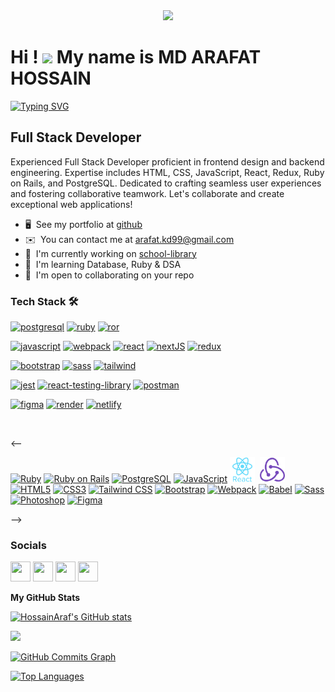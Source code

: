 <div id="header" align="center">
  <img src="https://media.giphy.com/media/M9gbBd9nbDrOTu1Mqx/giphy.gif" width="100"/>
</div>
  
 Hi ! [<img src="https://media.giphy.com/media/hvRJCLFzcasrR4ia7z/giphy.gif" width="30px"/>](https://user-images.githubusercontent.com/18350557/176309783-0785949b-9127-417c-8b55-ab5a4333674e.gif) 
My name is MD ARAFAT HOSSAIN 
=========================================================================================================================================

[![Typing SVG](https://readme-typing-svg.demolab.com/?lines=I'm+curious+to+learn;and+passionate+to+create)](https://git.io/typing-svg)

Full Stack Developer
------------------------
Experienced Full Stack Developer proficient in frontend design and backend engineering. Expertise includes HTML, CSS, JavaScript, React, Redux, Ruby on Rails, and PostgreSQL. Dedicated to crafting seamless user experiences and fostering collaborative teamwork. Let's collaborate and create exceptional web applications!

* 🖥️  See my portfolio at [github](https://github.com/HossainAraf/Portfolio/tree/main)
* ✉️  You can contact me at [arafat.kd99@gmail.com](mailto:arafat.kd99@gmail.com)
* 🚀  I'm currently working on [school-library](https://github.com/HossainAraf/school-library)
* 🧠  I'm learning Database, Ruby & DSA
* 🤝  I'm open to collaborating on your repo

<!--
<a href="https://www.github.com/HossainAraf" target="_blank" rel="noreferrer"><img
src="https://img.shields.io/github/followers/HossainAraf?logo=github&style=for-the-badge&color=0891b2&labelColor=1c1917" /></a>
<! <a href="https://www.twitter.com/HossainAraf99" target="_blank" rel="noreferrer"><img
src="https://img.shields.io/twitter/follow/HossainAraf99?logo=twitter&style=for-the-badge&color=0891b2&labelColor=1c1917"
/></a>
-->
### Tech Stack  🛠

<a href="https://www.postgresql.org/"><img src='https://img.shields.io/badge/PostgreSQL-316192?style=for-the-badge&logo=postgresql&logoColor=white' alt="postgresql" /></a>
<a href="https://www.ruby-lang.org/en/"><img src='https://img.shields.io/badge/Ruby-CC342D?style=for-the-badge&logo=ruby&logoColor=white' alt="ruby" /></a>
<a href="https://rubyonrails.org/"><img src='https://img.shields.io/badge/Ruby_on_Rails-CC0000?style=for-the-badge&logo=ruby-on-rails&logoColor=white' alt="ror" /></a>

<a href="https://developer.mozilla.org/en-US/docs/Web/JavaScript"><img src='https://img.shields.io/badge/javascript-%23323330.svg?style=for-the-badge&logo=javascript&logoColor=%23F7DF1E' alt="javascript" /></a>
<a href="https://webpack.js.org/"><img src='https://img.shields.io/badge/Webpack-8DD6F9?style=for-the-badge&logo=Webpack&logoColor=black' alt="webpack" /></a>
<a href="https://react.dev/"><img src='https://img.shields.io/badge/React-20232A?style=for-the-badge&logo=react&logoColor=61DAFB' alt="react" /></a>
<a href="https://nextjs.org/"><img src='https://img.shields.io/badge/next.js-000000?style=for-the-badge&logo=nextdotjs&logoColor=white' alt="nextJS" /></a>
<a href="https://redux.js.org/"><img src='https://img.shields.io/badge/Redux-593D88?style=for-the-badge&logo=redux&logoColor=white' alt="redux" /></a>

<a href="https://getbootstrap.com/"><img src='https://img.shields.io/badge/Bootstrap-563D7C?style=for-the-badge&logo=bootstrap&logoColor=white' alt="bootstrap" /></a>
<a href="https://sass-lang.com/"><img src='https://img.shields.io/badge/Sass-CC6699?style=for-the-badge&logo=sass&logoColor=white' alt="sass" /></a> 
<a href="https://tailwindcss.com/"><img src='https://img.shields.io/badge/Tailwind_CSS-38B2AC?style=for-the-badge&logo=tailwind-css&logoColor=white' alt="tailwind" /></a>

<a href="https://jestjs.io/"><img src='https://img.shields.io/badge/Jest-C21325?style=for-the-badge&logo=jest&logoColor=white' alt="jest" /></a>
<a href="https://testing-library.com/docs/react-testing-library/intro/"><img src='https://img.shields.io/badge/-React_Testing_Library-%23E33332?style=for-the-badge&logo=testing-library&logoColor=white' alt="react-testing-library" /></a>
<a href="https://www.postman.com/"><img src='https://img.shields.io/badge/Postman-FF6C37?style=for-the-badge&logo=Postman&logoColor=white' alt="postman" /></a>

<!--<a href="https://www.adobe.com/"><img src='https://img.shields.io/badge/adobe-%23FF0000.svg?style=for-the-badge&logo=adobe&logoColor=white' alt="adobe" /></a>-->
<a href="https://www.figma.com/"><img src='https://img.shields.io/badge/Figma-F24E1E?style=for-the-badge&logo=figma&logoColor=white' alt="figma" /></a>
<a href="https://render.com/"><img src='https://img.shields.io/badge/Render-46E398?style=for-the-badge&logo=render&logoColor=white' alt="render" /></a>
<a href="https://www.netlify.com/"><img src='https://img.shields.io/badge/Netlify-00C7B7?style=for-the-badge&logo=netlify&logoColor=white' alt="netlify" /></a>



</br>

<--
<p align="left">
  <a href="https://www.ruby-lang.org/" target="_blank" rel="noreferrer"><img src="https://example.com/ruby-icon.png" width="36" height="36" alt="Ruby" /></a>
<a href="https://rubyonrails.org/" target="_blank" rel="noreferrer"><img src="https://example.com/rails-icon.png" width="36" height="36" alt="Ruby on Rails" /></a>
<a href="https://www.postgresql.org/" target="_blank" rel="noreferrer"><img src="https://example.com/postgresql-icon.png" width="36" height="36" alt="PostgreSQL" /></a>
<a href="https://developer.mozilla.org/en-US/docs/Web/JavaScript" target="_blank" rel="noreferrer"><img src="https://raw.githubusercontent.com/danielcranney/readme-generator/main/public/icons/skills/javascript-colored.svg" width="36" height="36" alt="JavaScript" /></a>
<img src="https://github.com/devicons/devicon/blob/master/icons/react/react-original-wordmark.svg" title="React" alt="React" width="40" height="40"/>&nbsp;
<img src="https://github.com/devicons/devicon/blob/master/icons/redux/redux-original.svg" title="Redux" alt="Redux " width="40" height="40"/>&nbsp;
<a href="https://developer.mozilla.org/en-US/docs/Glossary/HTML5" target="_blank" rel="noreferrer"><img src="https://raw.githubusercontent.com/danielcranney/readme-generator/main/public/icons/skills/html5-colored.svg" width="36" height="36" alt="HTML5" /></a>
<a href="https://www.w3.org/TR/CSS/#css" target="_blank" rel="noreferrer"><img src="https://raw.githubusercontent.com/danielcranney/readme-generator/main/public/icons/skills/css3-colored.svg" width="36" height="36" alt="CSS3" /></a>
  <a href="https://tailwindcss.com/" target="_blank" rel="noreferrer"><img src="https://example.com/tailwindcss-icon.png" width="36" height="36" alt="Tailwind CSS" /></a>
<a href="https://getbootstrap.com/" target="_blank" rel="noreferrer"><img src="https://raw.githubusercontent.com/danielcranney/readme-generator/main/public/icons/skills/bootstrap-colored.svg" width="36" height="36" alt="Bootstrap" /></a>
<a href="https://webpack.js.org/" target="_blank" rel="noreferrer"><img src="https://raw.githubusercontent.com/danielcranney/readme-generator/main/public/icons/skills/webpack-colored.svg" width="36" height="36" alt="Webpack" /></a>
<a href="https://babeljs.io/" target="_blank" rel="noreferrer"><img src="https://raw.githubusercontent.com/danielcranney/readme-generator/main/public/icons/skills/babel-colored.svg" width="36" height="36" alt="Babel" /></a>
<a href="https://sass-lang.com/" target="_blank" rel="noreferrer"><img src="https://raw.githubusercontent.com/danielcranney/readme-generator/main/public/icons/skills/sass-colored.svg" width="36" height="36" alt="Sass" /></a>
<a href="https://www.adobe.com/uk/products/photoshop.html" target="_blank" rel="noreferrer"><img src="https://raw.githubusercontent.com/danielcranney/readme-generator/main/public/icons/skills/photoshop-colored.svg" width="36" height="36" alt="Photoshop" /></a>
<a href="https://www.figma.com/" target="_blank" rel="noreferrer"><img src="https://raw.githubusercontent.com/danielcranney/readme-generator/main/public/icons/skills/figma-colored.svg" width="36" height="36" alt="Figma" /></a>
</p>  -->


### Socials

<p align="left"> <a href="https://www.github.com/HossainAraf" target="_blank" rel="noreferrer"><img src="https://raw.githubusercontent.com/danielcranney/readme-generator/main/public/icons/socials/github.svg" width="32" height="32" /></a> <a href="https://www.linkedin.com/in/md-arafat-hossain-111403275/" target="_blank" rel="noreferrer"><img src="https://raw.githubusercontent.com/danielcranney/readme-generator/main/public/icons/socials/linkedin.svg" width="32" height="32" /></a> <a href="https://www.twitter.com/HossainAraf99" target="_blank" rel="noreferrer"><img src="https://raw.githubusercontent.com/danielcranney/readme-generator/main/public/icons/socials/twitter.svg" width="32" height="32" /></a>
<a href="https://www.facebook.com/hossainArafUtech" target="_blank" rel="noreferrer"><img src="https://raw.githubusercontent.com/danielcranney/readme-generator/main/public/icons/socials/facebook.svg" width="32" height="32" /></a></p>


<b>My GitHub Stats</b>

<a href="http://www.github.com/HossainAraf"><img src="https://github-readme-stats.vercel.app/api?username=HossainAraf&show_icons=true&hide=&count_private=true&title_color=0891b2&text_color=ffffff&icon_color=0891b2&bg_color=1c1917&hide_border=true&show_icons=true" alt="HossainAraf's GitHub stats" /></a>

<a href="http://www.github.com/HossainAraf"><img src="https://github-readme-streak-stats.herokuapp.com/?user=HossainAraf&stroke=ffffff&background=1c1917&ring=0891b2&fire=0891b2&currStreakNum=ffffff&currStreakLabel=0891b2&sideNums=ffffff&sideLabels=ffffff&dates=ffffff&hide_border=true" /></a>

<a href="http://www.github.com/HossainAraf"><img src="https://github-readme-activity-graph.cyclic.app/graph?username=HossainAraf&bg_color=1c1917&color=ffffff&line=0891b2&point=ffffff&area_color=1c1917&area=true&hide_border=true&custom_title=GitHub%20Commits%20Graph" alt="GitHub Commits Graph" /></a>

<a href="https://github.com/HossainAraf" align="left"><img src="https://github-readme-stats.vercel.app/api/top-langs/?username=HossainAraf&langs_count=10&title_color=0891b2&text_color=ffffff&icon_color=0891b2&bg_color=1c1917&hide_border=true&locale=en&custom_title=Top%20%Languages" alt="Top Languages" /></a>

